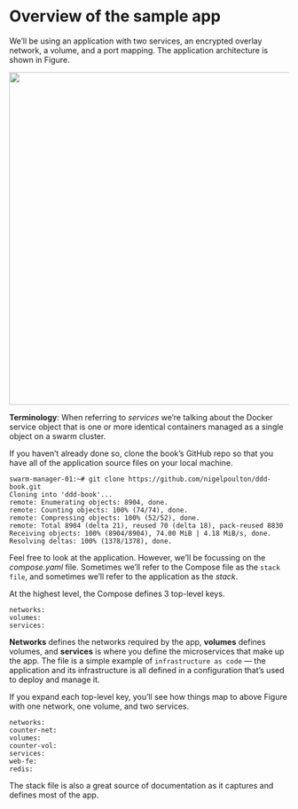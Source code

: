 # Overview of the sample app

We’ll be using an application with two services, an encrypted overlay network, a volume, and a port mapping. The application architecture is shown in Figure.

<p align="center">
  <img src="https://github.com/rezaharasani/deploying-apps-with-docker-stacks/assets/73277136/e596743c-ec8f-4752-8ce2-50ebf62e270e" width="600"/>
</p>

**Terminology**: When referring to *services* we’re talking about the Docker service object that is one or more identical containers managed as a single object on a swarm cluster.

If you haven’t already done so, clone the book’s GitHub repo so that you have all of the application source files on your local machine.
```
swarm-manager-01:~# git clone https://github.com/nigelpoulton/ddd-book.git
Cloning into 'ddd-book'...
remote: Enumerating objects: 8904, done.
remote: Counting objects: 100% (74/74), done.
remote: Compressing objects: 100% (52/52), done.
remote: Total 8904 (delta 21), reused 70 (delta 18), pack-reused 8830
Receiving objects: 100% (8904/8904), 74.00 MiB | 4.18 MiB/s, done.
Resolving deltas: 100% (1378/1378), done.
```

Feel free to look at the application. However, we’ll be focussing on the *compose.yaml*
file. Sometimes we’ll refer to the Compose file as the `stack file`, and sometimes we’ll refer
to the application as the *stack*.

At the highest level, the Compose defines 3 top-level keys.
```
networks:
volumes:
services:
```

**Networks** defines the networks required by the app, **volumes** defines volumes, and
**services** is where you define the microservices that make up the app. The file is a simple
example of `infrastructure as code` — the application and its infrastructure is all defined in
a configuration that’s used to deploy and manage it.

If you expand each top-level key, you’ll see how things map to above Figure with one network, one volume, and two services.  
```
networks:
counter-net:
volumes:
counter-vol:
services:
web-fe:
redis:
```

The stack file is also a great source of documentation as it captures and defines most of the app.

